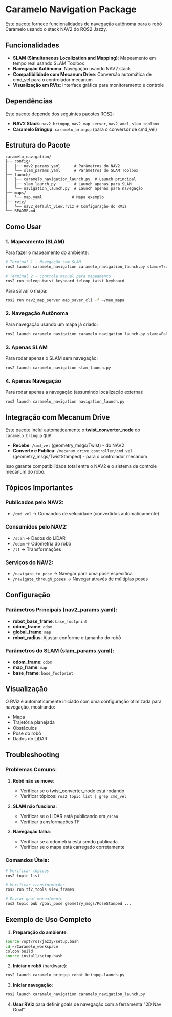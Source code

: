 # Caramelo Navigation Package

Este pacote fornece funcionalidades de navegação autônoma para o robô Caramelo usando o stack NAV2 do ROS2 Jazzy.

## Funcionalidades

- **SLAM (Simultaneous Localization and Mapping)**: Mapeamento em tempo real usando SLAM Toolbox
- **Navegação Autônoma**: Navegação usando NAV2 stack
- **Compatibilidade com Mecanum Drive**: Conversão automática de cmd_vel para o controlador mecanum
- **Visualização em RViz**: Interface gráfica para monitoramento e controle

## Dependências

Este pacote depende dos seguintes pacotes ROS2:
- **NAV2 Stack**: `nav2_bringup`, `nav2_map_server`, `nav2_amcl`, `slam_toolbox`
- **Caramelo Bringup**: `caramelo_bringup` (para o conversor de cmd_vel)

## Estrutura do Pacote

```
caramelo_navigation/
├── config/
│   ├── nav2_params.yaml      # Parâmetros do NAV2
│   └── slam_params.yaml      # Parâmetros do SLAM Toolbox
├── launch/
│   ├── caramelo_navigation_launch.py  # Launch principal
│   ├── slam_launch.py        # Launch apenas para SLAM
│   └── navigation_launch.py  # Launch apenas para navegação
├── maps/
│   └── map.yaml             # Mapa exemplo
├── rviz/
│   └── nav2_default_view.rviz # Configuração do RViz
└── README.md
```

## Como Usar

### 1. Mapeamento (SLAM)

Para fazer o mapeamento do ambiente:

```bash
# Terminal 1 - Navegação com SLAM
ros2 launch caramelo_navigation caramelo_navigation_launch.py slam:=True

# Terminal 2 - Controle manual para mapeamento
ros2 run teleop_twist_keyboard teleop_twist_keyboard
```

Para salvar o mapa:
```bash
ros2 run nav2_map_server map_saver_cli -f ~/meu_mapa
```

### 2. Navegação Autônoma

Para navegação usando um mapa já criado:

```bash
ros2 launch caramelo_navigation caramelo_navigation_launch.py slam:=False map:=/path/to/your/map.yaml
```

### 3. Apenas SLAM

Para rodar apenas o SLAM sem navegação:

```bash
ros2 launch caramelo_navigation slam_launch.py
```

### 4. Apenas Navegação

Para rodar apenas a navegação (assumindo localização externa):

```bash
ros2 launch caramelo_navigation navigation_launch.py
```

## Integração com Mecanum Drive

Este pacote inclui automaticamente o **twist_converter_node** do `caramelo_bringup` que:

- **Recebe**: `/cmd_vel` (geometry_msgs/Twist) - do NAV2
- **Converte e Publica**: `/mecanum_drive_controller/cmd_vel` (geometry_msgs/TwistStamped) - para o controlador mecanum

Isso garante compatibilidade total entre o NAV2 e o sistema de controle mecanum do robô.

## Tópicos Importantes

### Publicados pelo NAV2:
- `/cmd_vel` → Comandos de velocidade (convertidos automaticamente)

### Consumidos pelo NAV2:
- `/scan` → Dados do LiDAR
- `/odom` → Odometria do robô
- `/tf` → Transformações

### Serviços do NAV2:
- `/navigate_to_pose` → Navegar para uma pose específica
- `/navigate_through_poses` → Navegar através de múltiplas poses

## Configuração

### Parâmetros Principais (nav2_params.yaml):
- **robot_base_frame**: `base_footprint`
- **odom_frame**: `odom`
- **global_frame**: `map`
- **robot_radius**: Ajustar conforme o tamanho do robô

### Parâmetros do SLAM (slam_params.yaml):
- **odom_frame**: `odom`
- **map_frame**: `map`
- **base_frame**: `base_footprint`

## Visualização

O RViz é automaticamente iniciado com uma configuração otimizada para navegação, mostrando:
- Mapa
- Trajetória planejada
- Obstáculos
- Pose do robô
- Dados do LiDAR

## Troubleshooting

### Problemas Comuns:

1. **Robô não se move**:
   - Verificar se o twist_converter_node está rodando
   - Verificar tópicos: `ros2 topic list | grep cmd_vel`

2. **SLAM não funciona**:
   - Verificar se o LiDAR está publicando em `/scan`
   - Verificar transformações TF

3. **Navegação falha**:
   - Verificar se a odometria está sendo publicada
   - Verificar se o mapa está carregado corretamente

### Comandos Úteis:

```bash
# Verificar tópicos
ros2 topic list

# Verificar transformações
ros2 run tf2_tools view_frames

# Enviar goal manualmente
ros2 topic pub /goal_pose geometry_msgs/PoseStamped ...
```

## Exemplo de Uso Completo

1. **Preparação do ambiente**:
```bash
source /opt/ros/jazzy/setup.bash
cd ~/Caramelo_workspace
colcon build
source install/setup.bash
```

2. **Iniciar o robô** (hardware):
```bash
ros2 launch caramelo_bringup robot_bringup.launch.py
```

3. **Iniciar navegação**:
```bash
ros2 launch caramelo_navigation caramelo_navigation_launch.py
```

4. **Usar RViz** para definir goals de navegação com a ferramenta "2D Nav Goal"
